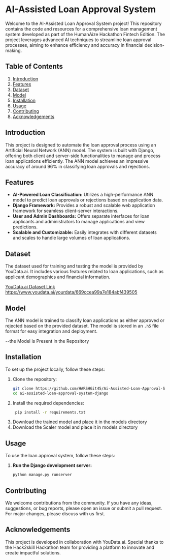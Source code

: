 # AI-Assisted Loan Approval System

Welcome to the AI-Assisted Loan Approval System project! This repository contains the code and resources for a comprehensive loan management system developed as part of the HumanAize Hackathon Fintech Edition. The project leverages advanced AI techniques to streamline loan approval processes, aiming to enhance efficiency and accuracy in financial decision-making.

## Table of Contents
1. [Introduction](#introduction)
2. [Features](#features)
3. [Dataset](#dataset)
4. [Model](#model)
5. [Installation](#installation)
6. [Usage](#usage)
7. [Contributing](#contributing)
8. [Acknowledgements](#acknowledgements)

## Introduction
This project is designed to automate the loan approval process using an Artificial Neural Network (ANN) model. The system is built with Django, offering both client and server-side functionalities to manage and process loan applications efficiently. The ANN model achieves an impressive accuracy of around 96% in classifying loan approvals and rejections.

## Features
- **AI-Powered Loan Classification:** Utilizes a high-performance ANN model to predict loan approvals or rejections based on application data.
- **Django Framework:** Provides a robust and scalable web application framework for seamless client-server interactions.
- **User and Admin Dashboards:** Offers separate interfaces for loan applicants and administrators to manage applications and view predictions.
- **Scalable and Customizable:** Easily integrates with different datasets and scales to handle large volumes of loan applications.

## Dataset
The dataset used for training and testing the model is provided by YouData.ai. It includes various features related to loan applications, such as applicant demographics and financial information.

[YouData.ai Dataset Link](#) https://www.youdata.ai/yourdata/669ccea99a7e184abf439505  

## Model
The ANN model is trained to classify loan applications as either approved or rejected based on the provided dataset. The model is stored in an `.h5` file format for easy integration and deployment.

--the Model is Present in the Repository

## Installation
To set up the project locally, follow these steps:

1. Clone the repository:
   ```bash
   git clone https://github.com/HARSHGit45/Ai-Assisted-Loan-Approval-System-Django
   cd ai-assisted-loan-approval-system-django
2. Install the required dependencies:
   ```bash
    pip install -r requirements.txt
3. Download the trained model and place it in the models directory
4. Download the Scaler model and place it in models directory

## Usage
To use the loan approval system, follow these steps:

1. **Run the Django development server:**
   ```bash
   python manage.py runserver

## Contributing
We welcome contributions from the community. If you have any ideas, suggestions, or bug reports, please open an issue or submit a pull request. For major changes, please discuss with us first.

## Acknowledgements
This project is developed in collaboration with YouData.ai. Special thanks to the Hack2skill Hackathon team for providing a platform to innovate and create impactful solutions.




  
